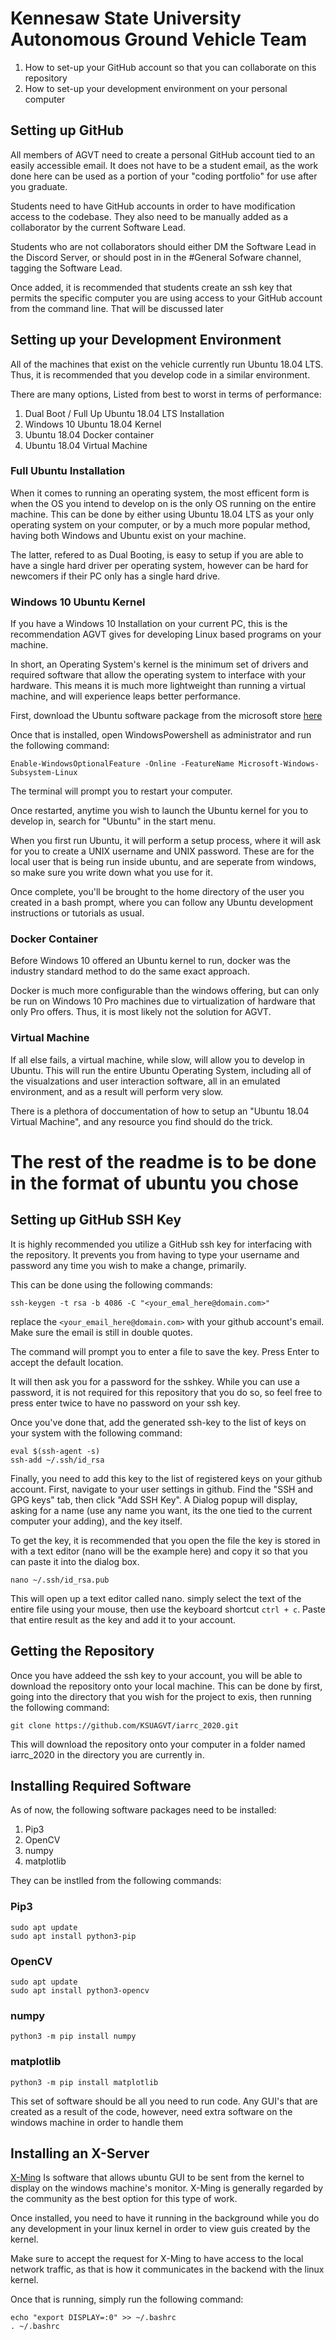 # Kennesaw State University Autonomous Ground Vehicle Team

1. How to set-up your GitHub account so that you can collaborate on this repository
2. How to set-up your development environment on your personal computer

## Setting up GitHub

All members of AGVT need to create a personal GitHub account tied to an easily accessible email. It does not have to be a student email, as the work done here can be used as a portion of your "coding portfolio" for use after you graduate.

Students need to have GitHub accounts in order to have modification access to the codebase. They also need to be manually added as a collaborator by the current Software Lead.

Students who are not collaborators should either DM the Software Lead in the Discord Server, or should post in in the #General Sofware channel, tagging the Software Lead.

Once added, it is recommended that students create an ssh key that permits the specific computer you are using access to your GitHub account from the command line. That will be discussed later

## Setting up your Development Environment 

All of the machines that exist on the vehicle currently run Ubuntu 18.04 LTS. Thus, it is recommended that you develop code in a similar environment.

There are many options, Listed from best to worst in terms of performance:

1. Dual Boot / Full Up Ubuntu 18.04 LTS Installation
2. Windows 10 Ubuntu 18.04 Kernel 
3. Ubuntu 18.04 Docker container
4. Ubuntu 18.04 Virtual Machine

### Full Ubuntu Installation

When it comes to running an operating system, the most efficent form is when the OS you intend to develop on is the only OS running on the entire machine. This can be done by either using Ubuntu 18.04 LTS as your only operating system on your computer, or by a much more popular method, having both Windows and Ubuntu exist on your machine.

The latter, refered to as Dual Booting, is easy to setup if you are able to have a single hard driver per operating system, however can be hard for newcomers if their PC only has a single hard drive. 

### Windows 10 Ubuntu Kernel

If you have a Windows 10 Installation on your current PC, this is the recommendation AGVT gives for developing Linux based programs on your machine. 

In short, an Operating System's kernel is the minimum set of drivers and required software that allow the operating system to interface with your hardware. This means it is much more lightweight than running a virtual machine, and will experience leaps better performance.

First, download the Ubuntu software package from the microsoft store [here](https://www.microsoft.com/en-us/p/ubuntu/9nblggh4msv6?activetab=pivot:overviewtab)

Once that is installed, open WindowsPowershell as administrator and run the following command:

```
Enable-WindowsOptionalFeature -Online -FeatureName Microsoft-Windows-Subsystem-Linux
```

The terminal will prompt you to restart your computer.

Once restarted, anytime you wish to launch the Ubuntu kernel for you to develop in, search for "Ubuntu" in the start menu.

When you first run Ubuntu, it will perform a setup process, where it will ask for you to create a UNIX username and UNIX password. These are for the local user that is being run inside ubuntu, and are seperate from windows, so make sure you write down what you use for it.

Once complete, you'll be brought to the home directory of the user you created in a bash prompt, where you can follow any Ubuntu development instructions or tutorials as usual.

### Docker Container

Before Windows 10 offered an Ubuntu kernel to run, docker was the industry standard method to do the same exact approach. 

Docker is much more configurable than the windows offering, but can only be run on Windows 10 Pro machines due to virtualization of hardware that only Pro offers. Thus, it is most likely not the solution for AGVT.

### Virtual Machine

If all else fails, a virtual machine, while slow, will allow you to develop in Ubuntu. This will run the entire Ubuntu Operating System, including all of the visualzations and user interaction software, all in an emulated environment, and as a result will perform very slow. 

There is a plethora of doccumentation of how to setup an "Ubuntu 18.04 Virtual Machine", and any resource you find should do the trick.

# The rest of the readme is to be done in the format of ubuntu you chose

## Setting up GitHub SSH Key

It is highly recommended you utilize a GitHub ssh key for interfacing with the repository. It prevents you from having to type your username and password any time you wish to make a change, primarily.

This can be done using the following commands:

```
ssh-keygen -t rsa -b 4086 -C "<your_emal_here@domain.com>"
```

replace the `<your_email_here@domain.com>` with your github account's email. Make sure the email is still in double quotes.

The command will prompt you to enter a file to save the key. Press Enter to accept the default location.

It will then ask you for a password for the sshkey. While you can use a password, it is not required for this repository that you do so, so feel free to press enter twice to have no password on your ssh key.

Once you've done that, add the generated ssh-key to the list of keys on your system with the following command:

```
eval $(ssh-agent -s)
ssh-add ~/.ssh/id_rsa
```

Finally, you need to add this key to the list of registered keys on your github account. First, navigate to your user settings in github. Find the "SSH and GPG keys" tab, then click "Add SSH Key". A Dialog popup will display, asking for a name (use any name you want, its the one tied to the current computer your adding), and the key itself. 

To get the key, it is recommended that you open the file the key is stored in with a text editor (nano will be the example here) and copy it so that you can paste it into the dialog box.

```
nano ~/.ssh/id_rsa.pub
```

This will open up a text editor called nano. simply select the text of the entire file using your mouse, then use the keyboard shortcut `ctrl + c`. Paste that entire result as the key and add it to your account.

## Getting the Repository

Once you have addeed the ssh key to your account, you will be able to download the repository onto your local machine. This can be done by first, going into the directory that you wish for the project to exis, then running the following command:

```
git clone https://github.com/KSUAGVT/iarrc_2020.git
```

This will download the repository onto your computer in a folder named iarrc_2020 in the directory you are currently in. 

## Installing Required Software

As of now, the following software packages need to be installed:

1. Pip3
2. OpenCV
3. numpy
4. matplotlib

They can be instlled from the following commands:

### Pip3

```
sudo apt update
sudo apt install python3-pip
```

### OpenCV

```
sudo apt update
sudo apt install python3-opencv
```

### numpy

```
python3 -m pip install numpy
```

### matplotlib

```
python3 -m pip install matplotlib
```

This set of software should be all you need to run code. Any GUI's that are created as a result of the code, however, need extra software on the windows machine in order to handle them

## Installing an X-Server

[X-Ming](https://sourceforge.net/projects/xming/) Is software that allows ubuntu GUI to be sent from the kernel to display on the windows machine's monitor. X-Ming is generally regarded by the community as the best option for this type of work.

Once installed, you need to have it running in the background while you do any development in your linux kernel in order to view guis created by the kernel. 

Make sure to accept the request for X-Ming to have access to the local network traffic, as that is how it communicates in the backend with the linux kernel.

Once that is running, simply run the following command:

```
echo "export DISPLAY=:0" >> ~/.bashrc
. ~/.bashrc
```


